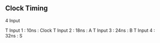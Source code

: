 ## Clock Timing
4 Input

T Input 1 : 10ns : Clock
T Input 2 : 18ns : A
T Input 3 : 24ns : B
T Input 4 : 32ns : S
